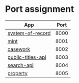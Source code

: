 # Port assignment

|App|Port|
|---|----|
|[system-of-record](https://github.com/LandRegistry/system-of-record)|8000|
|[mint](https://github.com/LandRegistry/mint)|8001|
|[casework](https://github.com/LandRegistry/casework)|8002|
|[public-titles-api](https://github.com/LandRegistry/public-titles-api)|8003|
|[search-api](https://github.com/LandRegistry/search-api)|8004|
|[property](https://github.com/LandRegistry/property)|8005|
